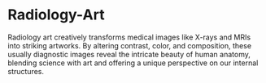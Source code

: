 # Radiology-Art
Radiology art creatively transforms medical images like X-rays and MRIs into striking artworks. By altering contrast, color, and composition, these usually diagnostic images reveal the intricate beauty of human anatomy, blending science with art and offering a unique perspective on our internal structures.
